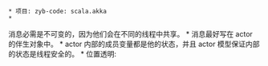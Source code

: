 
	* 项目: zyb-code: scala.akka
	* 
消息必需是不可变的，因为他们会在不同的线程中共享。
	* 
消息最好写在 actor 的伴生对象中。
	* 
actor 内部的成员变量都是他的状态，并且 actor 模型保证内部的状态是线程安全的。
	* 
位置透明:

